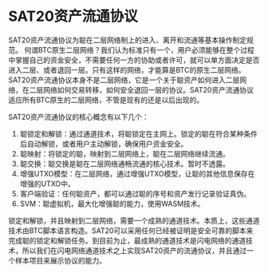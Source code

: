 SAT20资产流通协议
====

SAT20资产流通协议为聪在二层网络制上的进入、离开和流通等基本操作制定规范。
何谓BTC原生二层网络？我们认为标准只有一个，用户必须能够在整个过程中掌握自己的资金安全，不需要任何一方的协助或者许可，就可以单方面决定是否进入二层、或者退回一层。只有这样的网络，才能算是BTC的原生二层网络。SAT20资产流通协议本身不是二层网络，它是一个关于聪资产如何进入二层网络，在二层网络如何交易转移，如何安全退回一层的协议。SAT20资产流通协议适应所有BTC原生的二层网络，不管是现有的还是以后出现的。

SAT20资产流通协议的核心概念有以下几个：
1. 聪锁定和解锁：通过通道技术，将聪锁定在主网上。锁定的聪在符合某种条件后自动解锁，或者用户主动解锁，确保用户资金安全。
2. 聪映射：将锁定的聪，映射到二层网络上，聪在二层网络继续流通。
3. 聪交换：聪交换是聪在二层网络通畅流通的核心技术。暂时不透露。
4. 增强UTXO模型：在二层网络，通过增强UTXO模型，让聪的其他信息保存在增强的UTXO中。
5. 客户端验证：任何聪资产，都可以通过聪的序号和资产发行记录验证真伪。
6. SVM：聪虚拟机，最大化增强聪的能力，使用WASM技术。

锁定和解锁，并且映射到二层网络，需要一个成熟的通道技术。本质上，这些通道技术由BTC脚本语言构造。SAT20可以采用任何已经被证明是安全可靠的脚本来完成聪的锁定和解锁任务。到目前为止，最成熟的通道技术是闪电网络的通道技术，所以我们在闪电网络通道技术之上实现SAT20资产的流通协议，并且通过一个样本项目来展示协议的能力。
